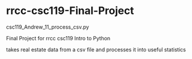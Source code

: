 # rrcc-csc119-Final-Project

csc119_Andrew_11_process_csv.py

Final Project for rrcc csc119 Intro to Python

  takes real estate data from a csv file and processes it into useful statistics
